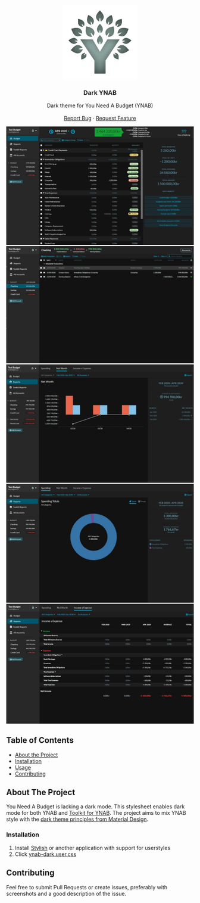 <p align="center">
  <a href="https://github.com/boren/dark-ynab">
    <img src="logo.png" alt="Logo" width="200" height="200">
  </a>

  <h3 align="center">Dark YNAB</h3>

  <p align="center">
    Dark theme for You Need A Budget (YNAB)
    <br />
    <br />
    <a href="https://github.com/boren/dark-ynab/issues">Report Bug</a>
    ·
    <a href="https://github.com/boren/dark-ynab/issues">Request Feature</a>
  </p>
</p>

<img src="budget.jpg" alt="Screenshot of Budget Screen">
<img src="account.jpg" alt="Screenshot of Account Screen">
<img src="report-net-worth.jpg" alt="Screenshot of Net Worth Report">
<img src="report-spending.jpg" alt="Screenshot of Spending Report">
<img src="report-income-expense.jpg" alt="Screenshot of Income/Expense Report">

## Table of Contents

* [About the Project](#about-the-project)
* [Installation](#installation)
* [Usage](#usage)
* [Contributing](#contributing)



<!-- ABOUT THE PROJECT -->
## About The Project

You Need A Budget is lacking a dark mode. This stylesheet enables dark mode for both YNAB and [Toolkit for YNAB](https://github.com/toolkit-for-ynab/toolkit-for-ynab).
The project aims to mix YNAB style with the [dark theme principles from Material Design](https://material.io/design/color/dark-theme.html).

### Installation
 
1. Install [Stylish](https://userstyles.org/) or another application with support for userstyles
2. Click [ynab-dark.user.css](https://github.com/Boren/dark-ynab/raw/master/ynab-dark.user.css)

## Contributing

Feel free to submit Pull Requests or create issues, preferably with screenshots and a good description of the issue.
